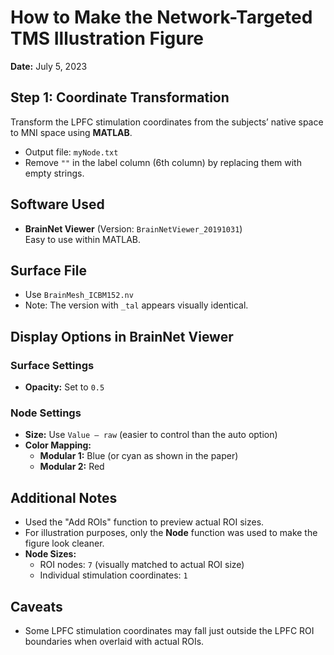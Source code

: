 # How to Make the Network-Targeted TMS Illustration Figure

**Date:** July 5, 2023

## Step 1: Coordinate Transformation

Transform the LPFC stimulation coordinates from the subjects’ native space to MNI space using **MATLAB**.

- Output file: `myNode.txt`
- Remove `""` in the label column (6th column) by replacing them with empty strings.

## Software Used

- **BrainNet Viewer** (Version: `BrainNetViewer_20191031`)  
  Easy to use within MATLAB.

## Surface File

- Use `BrainMesh_ICBM152.nv`
- Note: The version with `_tal` appears visually identical.

## Display Options in BrainNet Viewer

### Surface Settings
- **Opacity:** Set to `0.5`

### Node Settings
- **Size:** Use `Value – raw` (easier to control than the auto option)
- **Color Mapping:**
  - **Modular 1:** Blue (or cyan as shown in the paper)
  - **Modular 2:** Red

## Additional Notes

- Used the "Add ROIs" function to preview actual ROI sizes.
- For illustration purposes, only the **Node** function was used to make the figure look cleaner.
- **Node Sizes:**
  - ROI nodes: `7` (visually matched to actual ROI size)
  - Individual stimulation coordinates: `1`

## Caveats

- Some LPFC stimulation coordinates may fall just outside the LPFC ROI boundaries when overlaid with actual ROIs.
